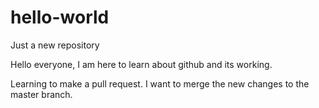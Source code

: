# hello-world
Just a new repository

Hello everyone,
I am here to learn about github and its working.

Learning to make a pull request.
I want to merge the new changes to the master branch.
